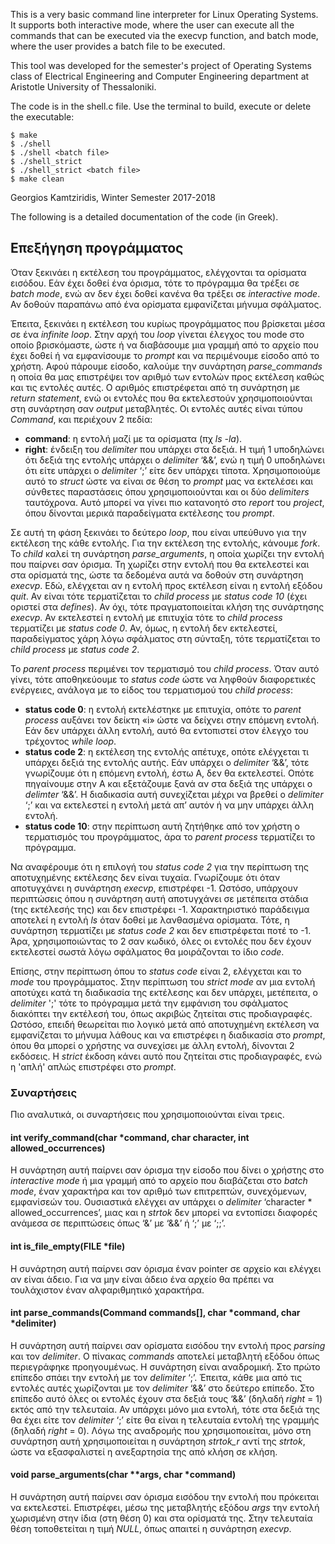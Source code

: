 This is a very basic command line interpreter for Linux Operating Systems. It supports both interactive mode,
where the user can execute all the commands that can be executed via the execvp function, and batch mode, where
the user provides a batch file to be executed.

This tool was developed for the semester's project of Operating Systems class of Electrical Engineering and Computer Engineering
department at Aristotle University of Thessaloniki.

The code is in the shell.c file. Use the terminal to build, execute or delete the executable:

    $ make
    $ ./shell
    $ ./shell <batch file>
    $ ./shell_strict
    $ ./shell_strict <batch file>
    $ make clean
    
Georgios Kamtziridis, Winter Semester 2017-2018
    
The following is a detailed documentation of the code (in Greek).

## Επεξήγηση προγράμματος

Όταν ξεκινάει η εκτέλεση του προγράμματος, ελέγχονται τα ορίσματα εισόδου. Εάν έχει δοθεί ένα όρισμα, τότε το πρόγραμμα θα τρέξει σε _batch mode_, ενώ αν δεν έχει δοθεί κανένα θα τρέξει σε _interactive mode_. Αν δοθούν παραπάνω από ένα ορίσματα εμφανίζεται μήνυμα σφάλματος.

Έπειτα, ξεκινάει η εκτέλεση του κυρίως προγράμματος που βρίσκεται μέσα σε ένα _infinite loop_. Στην αρχή του _loop_ γίνεται έλεγχος του mode στο οποίο βρισκόμαστε, ώστε ή να διαβάσουμε μια γραμμή από το αρχείο που έχει δοθεί ή να εμφανίσουμε το _prompt_ και να περιμένουμε είσοδο από το χρήστη. Αφού πάρουμε είσοδο, καλούμε την συνάρτηση _parse_commands_ η οποία θα μας επιστρέψει  τον αριθμό των εντολών προς εκτέλεση καθώς και τις εντολές αυτές. Ο αριθμός επιστρέφεται από τη συνάρτηση με _return statement_, ενώ οι εντολές που θα εκτελεστούν χρησιμοποιούνται στη συνάρτηση σαν _output_ μεταβλητές. Οι εντολές αυτές είναι τύπου _Command_, και περιέχουν 2 πεδία:
*	**command**: η εντολή μαζί με τα ορίσματα (πχ _ls -la_).
*	**right**: ένδειξη του _delimiter_ που υπάρχει στα δεξιά. Η τιμή 1 υποδηλώνει ότι δεξιά της εντολής υπάρχει ο _delimiter_ ‘&&’, ενώ η τιμή 0 υποδηλώνει ότι είτε υπάρχει ο _delimiter_ ‘;’ είτε δεν υπάρχει τίποτα.
Χρησιμοποιούμε αυτό το _struct_ ώστε να είναι σε θέση το _prompt_ μας να εκτελέσει και σύνθετες παραστάσεις όπου χρησιμοποιούνται και οι δύο _delimiters_ ταυτόχρονα. Αυτό μπορεί να γίνει πιο κατανοητό στο _report_ του _project_, όπου δίνονται μερικά παραδείγματα εκτέλεσης του _prompt_.

Σε αυτή τη φάση ξεκινάει το δεύτερο _loop_, που είναι υπεύθυνο για την εκτέλεση της κάθε εντολής. Για την εκτέλεση της εντολής, κάνουμε _fork_. Το _child_ καλεί τη συνάρτηση _parse_arguments_, η οποία χωρίζει την εντολή που παίρνει σαν όρισμα. Τη χωρίζει στην εντολή που θα εκτελεστεί και στα ορίσματά της, ώστε τα δεδομένα αυτά να δοθούν στη συνάρτηση _execvp_. Εδώ, ελέγχεται αν η εντολή προς εκτέλεση είναι η εντολή εξόδου _quit_. Αν είναι τότε τερματίζεται το _child process_ με _status code 10_ (έχει οριστεί στα _defines_). Αν όχι, τότε πραγματοποιείται κλήση της συνάρτησης _execvp_. Αν εκτελεστεί η εντολή με επιτυχία τότε το _child process_ τερματίζει με _status code 0_. Αν, όμως, η εντολή δεν εκτελεστεί, παραδείγματος χάρη λόγω σφάλματος στη σύνταξη, τότε τερματίζεται το _child process_ με _status code 2_.

Το _parent process_ περιμένει τον τερματισμό του _child process_. Όταν αυτό γίνει, τότε αποθηκεύουμε το _status code_ ώστε να ληφθούν διαφορετικές ενέργειες, ανάλογα με το είδος του τερματισμού του _child process_:
*	**status code 0**: η εντολή εκτελέστηκε με επιτυχία, οπότε το _parent process_ αυξάνει τον δείκτη «i» ώστε να δείχνει στην επόμενη εντολή. Εάν δεν υπάρχει άλλη εντολή, αυτό θα εντοπιστεί στον έλεγχο του τρέχοντος _while loop_.
*	**status code 2**: η εκτέλεση της εντολής απέτυχε, οπότε ελέγχεται τι υπάρχει δεξιά της εντολής αυτής. Εάν υπάρχει ο _delimiter_ ‘&&’, τότε γνωρίζουμε ότι η επόμενη εντολή, έστω Α, δεν θα εκτελεστεί. Οπότε πηγαίνουμε στην Α και εξετάζουμε ξανά αν στα δεξιά της υπάρχει ο _delimter_ ‘&&’. Η διαδικασία αυτή συνεχίζεται μέχρι να βρεθεί ο _delimiter_ ‘;’ και να εκτελεστεί η εντολή μετά απ’ αυτόν ή να μην υπάρχει άλλη εντολή.
*	**status code 10**: στην περίπτωση αυτή ζητήθηκε από τον χρήστη ο τερματισμός του προγράμματος, άρα το _parent process_ τερματίζει το πρόγραμμα.

Να αναφέρουμε ότι η επιλογή του _status code 2_ για την περίπτωση της αποτυχημένης εκτέλεσης δεν είναι τυχαία. Γνωρίζουμε ότι όταν αποτυγχάνει η συνάρτηση _execvp_, επιστρέφει -1. Ωστόσο, υπάρχουν περιπτώσεις όπου η συνάρτηση αυτή αποτυγχάνει σε μετέπειτα στάδια (της εκτέλεσής της) και δεν επιστρέφει -1. Χαρακτηριστικό παράδειγμα αποτελεί η εντολή _ls_ όταν δοθεί με λανθασμένα ορίσματα. Τότε, η συνάρτηση τερματίζει με _status code 2_ και δεν επιστρέφεται ποτέ το -1. Άρα, χρησιμοποιώντας το 2 σαν κωδικό, όλες οι εντολές που δεν έχουν εκτελεστεί σωστά λόγω σφάλματος θα μοιράζονται το ίδιο _code_.

Επίσης, στην περίπτωση όπου το _status code_ είναι 2, ελέγχεται και το _mode_ του προγράμματος. Στην περίπτωση του _strict mode_ αν μια εντολή αποτύχει κατά τη διαδικασία της εκτέλεσης και δεν υπάρχει, μετέπειτα, ο _delimiter_ ';' τότε το πρόγραμμα μετά την εμφάνιση του σφάλματος διακόπτει την εκτέλεσή του, όπως ακριβώς ζητείται στις προδιαγραφές. Ωστόσο, επειδή θεωρείται πιο λογικό μετά από αποτυχημένη εκτέλεση να εμφανίζεται το μήνυμα λάθους και να επιστρέφει η διαδικασία στο _prompt_, όπου θα μπορεί ο χρήστης να συνεχίσει με άλλη εντολή, δίνονται 2 εκδόσεις. Η _strict_ έκδοση κάνει αυτό που ζητείται στις προδιαγραφές, ενώ η 'απλή' απλώς επιστρέφει στο _prompt_. 

### Συναρτήσεις

Πιο αναλυτικά, οι συναρτήσεις που χρησιμοποιούνται είναι τρεις.

#### int verify_command(char *command, char character, int allowed_occurrences)

Η συνάρτηση αυτή παίρνει σαν όρισμα την είσοδο που δίνει ο χρήστης στο _interactive mode_ ή μια γραμμή από το αρχείο που διαβάζεται στο _batch mode_, έναν χαρακτήρα και τον αριθμό των επιτρεπτών, συνεχόμενων, εμφανίσεών του. Ουσιαστικά ελέγχει αν υπάρχει ο _delimiter_ ‘character * allowed_occurrences’, μιας και η _strtok_ δεν μπορεί να εντοπίσει διαφορές ανάμεσα σε περιπτώσεις όπως ‘&’ με ‘&&’ ή ‘;’ με ‘;;’.

#### int is_file_empty(FILE *file)

Η συνάρτηση αυτή παίρνει σαν όρισμα έναν pointer σε αρχείο και ελέγχει αν είναι άδειο. Για να μην είναι άδειο ένα αρχείο θα πρέπει να τουλάχιστον έναν αλφαριθμητικό χαρακτήρα.

#### int parse_commands(Command commands[], char *command, char *delimiter)

Η συνάρτηση αυτή παίρνει σαν ορίσματα εισόδου την εντολή προς _parsing_ και τον _delimiter_. Ο πίνακας _commands_ αποτελεί μεταβλητή εξόδου όπως περιεγράφηκε προηγουμένως. Η συνάρτηση είναι αναδρομική. Στο πρώτο επίπεδο σπάει την εντολή με τον _delimiter_ ‘;’. Έπειτα, κάθε μια από τις εντολές αυτές χωρίζονται με τον _delimiter_ ‘&&’ στο δεύτερο επίπεδο. Στο επίπεδο αυτό όλες οι εντολές έχουν στα δεξιά τους ‘&&’ (δηλαδή _right_ = 1) εκτός από την τελευταία. Αν υπάρχει μόνο μια εντολή, τότε στα δεξιά της θα έχει είτε τον _delimiter_ ‘;’ είτε θα είναι η τελευταία εντολή της γραμμής (δηλαδή _right_ = 0). Λόγω της αναδρομής που χρησιμοποιείται, μόνο στη συνάρτηση αυτή χρησιμοποιείται η συνάρτηση _strtok_r_ αντί της _strtok_, ώστε να εξασφαλιστεί η ανεξαρτησία της από κλήση σε κλήση.

#### void parse_arguments(char **args, char *command)

Η συνάρτηση αυτή παίρνει σαν όρισμα εισόδου την εντολή που πρόκειται να εκτελεστεί. Επιστρέφει, μέσω της μεταβλητής εξόδου _args_ την εντολή χωρισμένη στην ίδια (στη θέση 0) και στα ορίσματά της. Στην τελευταία θέση τοποθετείται η τιμή _NULL_, όπως απαιτεί η συνάρτηση _execvp_.
